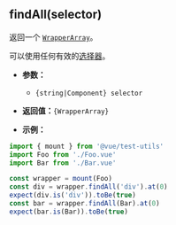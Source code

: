 ## findAll(selector)

返回一个 [`WrapperArray`](../wrapper-array/)。

可以使用任何有效的[选择器](../selectors.md)。

- **参数：**

  - `{string|Component} selector`

- **返回值：**`{WrapperArray}`

- **示例：**

```js
import { mount } from '@vue/test-utils'
import Foo from './Foo.vue'
import Bar from './Bar.vue'

const wrapper = mount(Foo)
const div = wrapper.findAll('div').at(0)
expect(div.is('div')).toBe(true)
const bar = wrapper.findAll(Bar).at(0)
expect(bar.is(Bar)).toBe(true)
```
